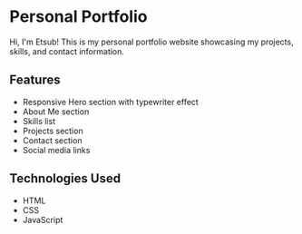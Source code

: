 # Personal Portfolio

Hi, I'm Etsub! This is my personal portfolio website showcasing my projects, skills, and contact information.

## Features
- Responsive Hero section with typewriter effect
- About Me section
- Skills list
- Projects section
- Contact section
- Social media links

## Technologies Used
- HTML
- CSS
- JavaScript
